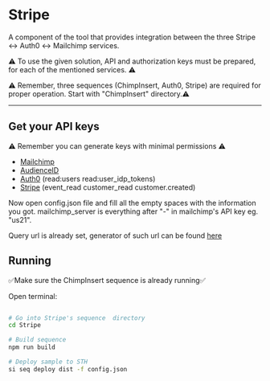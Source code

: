 # Stripe

A component of the tool that provides integration between the three Stripe :left_right_arrow: Auth0 :left_right_arrow: Mailchimp services.

:warning: To use the given solution, API and authorization keys must be prepared, for each of the mentioned services. :warning:

:warning: Remember, three sequences (ChimpInsert, Auth0, Stripe) are required for proper operation. Start with "ChimpInsert" directory.:warning:

___


## Get your API keys

:warning: Remember you can generate keys with minimal permissions :warning:

- [Mailchimp](https://mailchimp.com/help/about-api-keys/#:~:text=To%20generate%20an%20API%20key%2C%20follow%20these%20steps)
- [AudienceID](https://mailchimp.com/help/find-audience-id/)
- [Auth0](https://auth0.com/docs/secure/tokens/access-tokens/get-management-api-access-tokens-for-testing#get-access-tokens-manually) (read:users read:user_idp_tokens)
- [Stripe](https://dashboard.stripe.com/test/apikeys) (event_read  customer_read   customer.created)

Now open config.json file and fill all the empty spaces with the information you got. mailchimp_server is everything after "-" in mailchimp's API key eg. "us21".

Query url is already set, generator of such url can be found [here](https://auth0.com/docs/api/management/v2#!/Users/get_users)

## Running
:white_check_mark:Make sure the ChimpInsert sequence is already running:white_check_mark:

Open terminal:

```bash

# Go into Stripe's sequence  directory
cd Stripe

# Build sequence
npm run build

# Deploy sample to STH
si seq deploy dist -f config.json

```
